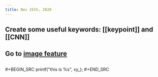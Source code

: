 ```yaml
---
title: Nov 25th, 2020
---
```


## Create some useful keywords: [[keypoint]] and [[CNN]]
## Go to [image feature](keypoint)
##
#+BEGIN_SRC 
printf("this is %s", xy_);
#+END_SRC
##
